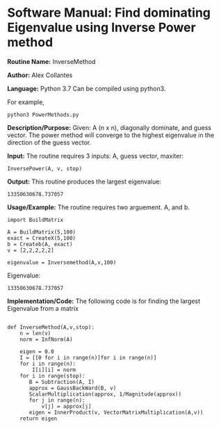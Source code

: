 # Software Manual: Find dominating Eigenvalue using Inverse Power method

**Routine Name:** InverseMethod
 
**Author:** Alex Collantes
 
**Language:** Python 3.7 Can be compiled using python3.

For example,

`python3 PowerMethods.py`

**Description/Purpose:** Given: A (n x n), diagonally dominate, and guess vector. The power method will converge to the highest eigenvalue in the direction of the guess vector.


**Input:** The routine requires 3 inputs: A, guess vector, maxiter: 

`InversePower(A, v, stop)`

**Output:** This routine produces the largest eigenvalue:
 
 ```
13350630678.737057
 ```

**Usage/Example:** The routine requires two arguement. A, and b.
```
import BuildMatrix

A = BuildMatrix(5,100)
exact = CreateX(5,100)
b = Createb(A, exact)
v = [2,2,2,2,2]

eigenvalue = Inversemethod(A,v,100)

```
Eigenvalue:

```
13350630678.737057

```


**Implementation/Code:** The following code is for finding the largest Eigenvalue from a matrix

```python3 

def InverseMethod(A,v,stop):
    n = len(v)
    norm = InfNorm(A)
  
    eigen = 0.0
    I = [[0 for i in range(n)]for i in range(n)]
    for i in range(n):
        I[i][i] = norm
    for i in range(stop):
       B = Subtraction(A, I)
       approx = GaussBackWard(B, v)
       ScalarMultiplication(approx, 1/Magnitude(approx))
       for j in range(n):
           v[j] = approx[j]
       eigen = InnerProduct(v, VectorMatrixMultiplication(A,v))
    return eigen
```

